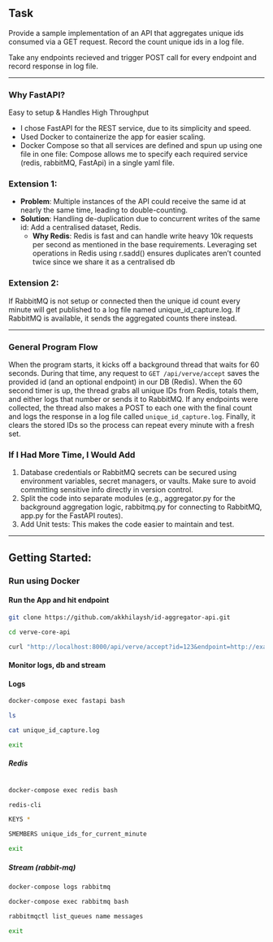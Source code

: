 ## Task
Provide a sample implementation of an API that aggregates unique ids consumed via a GET request. Record the count unique ids in a log file.

Take any endpoints recieved and trigger POST call for every endpoint and record response in log file.

---

### Why FastAPI?
Easy to setup & Handles High Throughput

- I chose FastAPI for the REST service, due to its simplicity and speed.
- Used Docker to containerize the app for easier scaling.
- Docker Compose so that all services are defined and spun up using one file in one file: Compose allows me to specify each required service (redis, rabbitMQ, FastApi) in a single yaml file.


### Extension 1:
- **Problem**: Multiple instances of the API could receive the same id at nearly the same time, leading to double-counting.
- **Solution**: Handling de-duplication due to concurrent writes of the same id: Add a centralised dataset, Redis. 
  - **Why Redis**: 
Redis is fast and can handle write heavy 10k requests per second as mentioned in the base requirements.
Leveraging set operations in Redis using r.sadd() ensures duplicates aren’t counted twice since we share it as a centralised db

### Extension 2:
If RabbitMQ is not setup or connected then the unique id count every minute will get published to a log file named unique_id_capture.log. If RabbitMQ is available, it sends the aggregated counts there instead.

---

### General Program Flow
When the program starts, it kicks off a background thread that waits for 60 seconds. During that time, any request to `GET /api/verve/accept` saves the provided id (and an optional endpoint) in our DB (Redis). When the 60 second timer is up, the thread grabs all unique IDs from Redis, totals them, and either logs that number or sends it to RabbitMQ. If any endpoints were collected, the thread also makes a POST to each one with the final count and logs the response in a log file called `unique_id_capture.log`. Finally, it clears the stored IDs so the process can repeat every minute with a fresh set.


### If I Had More Time, I Would Add
1. Database credentials or RabbitMQ secrets can be secured using environment variables, secret managers, or vaults. Make sure to avoid committing sensitive info directly in version control.
2. Split the code into separate modules (e.g., aggregator.py for the background aggregation logic, rabbitmq.py for connecting to RabbitMQ, app.py for the FastAPI routes).  
3. Add Unit tests: This makes the code easier to maintain and test.

---

## Getting Started:

### Run using Docker

#### Run the App and hit endpoint

```bash
git clone https://github.com/akkhilaysh/id-aggregator-api.git
```

```bash
cd verve-core-api
```

```bash
curl "http://localhost:8000/api/verve/accept?id=123&endpoint=http://example.com"
```

#### Monitor logs, db and stream

#### Logs
```bash
docker-compose exec fastapi bash

ls

cat unique_id_capture.log
```

```bash
exit
```

##### Redis
```bash

docker-compose exec redis bash

redis-cli

KEYS *

SMEMBERS unique_ids_for_current_minute
```

```bash
exit
```

##### Stream (rabbit-mq)
```bash
docker-compose logs rabbitmq

docker-compose exec rabbitmq bash

rabbitmqctl list_queues name messages
```

```bash
exit
```

